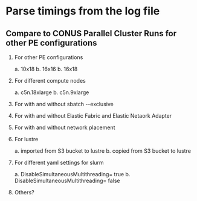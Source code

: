 # Parse timings from the log file 

## Compare to CONUS Parallel Cluster Runs for other PE configurations

1. For other PE configurations

   a. 10x18
   b. 16x16
   b. 16x18

2. For different compute nodes   

   a. c5n.18xlarge
   b. c5n.9xlarge

3. For with and without sbatch --exclusive

4. For with and without Elastic Fabric and Elastic Netaork Adapter 

5. For with and without network placement 

6. For lustre

   a. imported from S3 bucket to lustre
   b. copied from S3 bucket to lustre

7. For different yaml settings for slurm  

   a. DisableSimultaneousMultithreading= true
   b. DisableSimultaneousMultithreading= false

8. Others?
